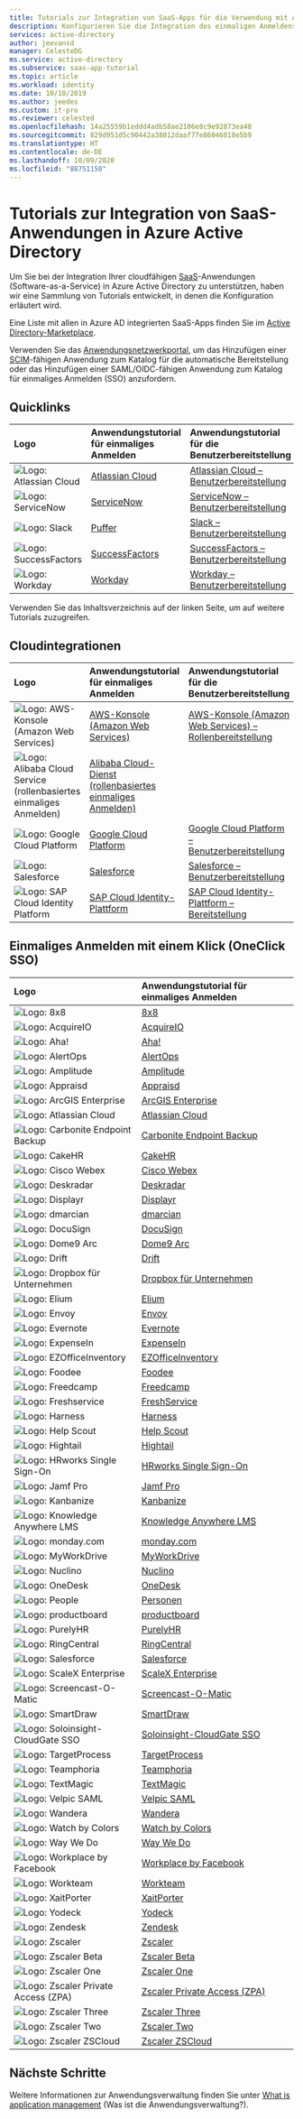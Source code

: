 ```yaml
---
title: Tutorials zur Integration von SaaS-Apps für die Verwendung mit Azure AD | Microsoft-Dokumentation
description: Konfigurieren Sie die Integration des einmaligen Anmeldens für Azure Active Directory in zahlreiche Software-as-a-Service-Anwendungen (SaaS) von Drittanbietern.
services: active-directory
author: jeevansd
manager: CelesteDG
ms.service: active-directory
ms.subservice: saas-app-tutorial
ms.topic: article
ms.workload: identity
ms.date: 10/10/2019
ms.author: jeedes
ms.custom: it-pro
ms.reviewer: celested
ms.openlocfilehash: 14a25559b1eddd4adb58ae2106e8c9e92873ea48
ms.sourcegitcommit: 829d951d5c90442a38012daaf77e86046018e5b9
ms.translationtype: HT
ms.contentlocale: de-DE
ms.lasthandoff: 10/09/2020
ms.locfileid: "88751150"
---
```

# <a name="tutorials-for-integrating-saas-applications-with-azure-active-directory"></a>Tutorials zur Integration von SaaS-Anwendungen in Azure Active Directory

Um Sie bei der Integration Ihrer cloudfähigen [SaaS](https://azure.microsoft.com/overview/what-is-saas/)-Anwendungen (Software-as-a-Service) in Azure Active Directory zu unterstützen, haben wir eine Sammlung von Tutorials entwickelt, in denen die Konfiguration erläutert wird.

Eine Liste mit allen in Azure AD integrierten SaaS-Apps finden Sie im [Active Directory-Marketplace](https://azuremarketplace.microsoft.com/marketplace/apps/category/azure-active-directory-apps).

Verwenden Sie das [Anwendungsnetzwerkportal](https://docs.microsoft.com/azure/active-directory/develop/howto-app-gallery-listing), um das Hinzufügen einer [SCIM](https://docs.microsoft.com/azure/active-directory/manage-apps/use-scim-to-provision-users-and-groups)-fähigen Anwendung zum Katalog für die automatische Bereitstellung oder das Hinzufügen einer SAML/OIDC-fähigen Anwendung zum Katalog für einmaliges Anmelden (SSO) anzufordern.

## <a name="quick-links"></a>Quicklinks

| Logo | Anwendungstutorial für einmaliges Anmelden | Anwendungstutorial für die Benutzerbereitstellung |
| :--- | :--- | :--- |
| ![Logo: Atlassian Cloud](./media/tutorial-list/active-directory-saas-atlassian-cloud-tutorial.png)| [Atlassian Cloud](atlassian-cloud-tutorial.md)| [Atlassian Cloud – Benutzerbereitstellung](atlassian-cloud-provisioning-tutorial.md)|
| ![Logo: ServiceNow](./media/tutorial-list/active-directory-saas-servicenow-tutorial.png)| [ServiceNow](servicenow-tutorial.md)|[ServiceNow – Benutzerbereitstellung](servicenow-provisioning-tutorial.md)|
| ![Logo: Slack](./media/tutorial-list/active-directory-saas-slack-tutorial.png)| [Puffer](slack-tutorial.md)|[Slack – Benutzerbereitstellung](slack-provisioning-tutorial.md)|
| ![Logo: SuccessFactors](./media/tutorial-list/active-directory-saas-successfactors-tutorial.png)| [SuccessFactors](successfactors-tutorial.md)| [SuccessFactors – Benutzerbereitstellung](https://docs.microsoft.com/azure/active-directory/saas-apps/sap-successfactors-inbound-provisioning-tutorial) |
| ![Logo: Workday](./media/tutorial-list/active-directory-saas-workday-tutorial.png)| [Workday](workday-tutorial.md)| [Workday – Benutzerbereitstellung](workday-inbound-tutorial.md)|

Verwenden Sie das Inhaltsverzeichnis auf der linken Seite, um auf weitere Tutorials zuzugreifen.

## <a name="cloud-integrations"></a>Cloudintegrationen

| Logo | Anwendungstutorial für einmaliges Anmelden | Anwendungstutorial für die Benutzerbereitstellung |
| :--- | :--- | :--- |
| ![Logo: AWS-Konsole (Amazon Web Services)](./media/tutorial-list/active-directory-saas-amazon-web-service-tutorial.png)| [AWS-Konsole (Amazon Web Services)](amazon-web-service-tutorial.md)| [AWS-Konsole (Amazon Web Services) – Rollenbereitstellung](amazon-web-service-tutorial.md#configure-azure-ad-sso) |
| ![Logo: Alibaba Cloud Service (rollenbasiertes einmaliges Anmelden)](./media/tutorial-list/active-directory-saas-alibaba-tutorial.png)| [Alibaba Cloud-Dienst (rollenbasiertes einmaliges Anmelden)](alibaba-cloud-service-role-based-sso-tutorial.md)| |
| ![Logo: Google Cloud Platform](./media/tutorial-list/active-directory-saas-google-apps-tutorial.png)| [Google Cloud Platform](google-apps-tutorial.md)| [Google Cloud Platform – Benutzerbereitstellung](google-apps-provisioning-tutorial.md) |
| ![Logo: Salesforce](./media/tutorial-list/active-directory-saas-salesforce-tutorial.png)| [Salesforce](salesforce-tutorial.md)| [Salesforce – Benutzerbereitstellung](salesforce-provisioning-tutorial.md) |
| ![Logo: SAP Cloud Identity Platform](./media/tutorial-list/active-directory-saas-sapboc-tutorial.png)| [SAP Cloud Identity-Plattform](saphana-tutorial.md)|[SAP Cloud Identity-Plattform – Bereitstellung](https://docs.microsoft.com/azure/active-directory/saas-apps/sap-cloud-platform-identity-authentication-provisioning-tutorial) |

## <a name="oneclick-sso"></a>Einmaliges Anmelden mit einem Klick (OneClick SSO)

| Logo | Anwendungstutorial für einmaliges Anmelden |
| :--- | :--- |
| ![Logo: 8x8](./media/tutorial-list/active-directory-saas-8x8-virtual-office-tutorial.png)| [8x8](8x8virtualoffice-tutorial.md)|
| ![Logo: AcquireIO](./media/tutorial-list/active-directory-saas-acquireio-tutorial.png)| [AcquireIO](acquireio-tutorial.md)|
| ![Logo: Aha!](./media/tutorial-list/active-directory-saas-aha-tutorial.png)| [Aha!](aha-tutorial.md)|
| ![Logo: AlertOps](./media/tutorial-list/active-directory-saas-alertops-tutorial.png)| [AlertOps](alertops-tutorial.md)|
| ![Logo: Amplitude](./media/tutorial-list/active-directory-saas-amplitude-tutorial.png)| [Amplitude](amplitude-tutorial.md)|
| ![Logo: Appraisd](./media/tutorial-list/active-directory-saas-appraisd-tutorial.png)| [Appraisd](appraisd-tutorial.md)|
| ![Logo: ArcGIS Enterprise](./media/tutorial-list/active-directory-saas-arcgisenterprise-tutorial.png)| [ArcGIS Enterprise](arcgisenterprise-tutorial.md)|
| ![Logo: Atlassian Cloud](./media/tutorial-list/active-directory-saas-atlassian-cloud-tutorial.png)| [Atlassian Cloud](atlassian-cloud-tutorial.md)|
| ![Logo: Carbonite Endpoint Backup](./media/tutorial-list/active-directory-saas-carbonite-endpoint-backup-tutorial.png)| [Carbonite Endpoint Backup](carbonite-endpoint-backup-tutorial.md)|
| ![Logo: CakeHR](./media/tutorial-list/active-directory-saas-cakehr-tutorial.png)| [CakeHR](cakehr-tutorial.md)|
| ![Logo: Cisco Webex](./media/tutorial-list/active-directory-saas-cisco-webex-tutorial.png)| [Cisco Webex](cisco-spark-tutorial.md)|
| ![Logo: Deskradar](./media/tutorial-list/active-directory-saas-deskradar-tutorial.png)| [Deskradar](deskradar-tutorial.md)|
| ![Logo: Displayr](./media/tutorial-list/active-directory-saas-displayr-tutorial.png)| [Displayr](displayr-tutorial.md)|
| ![Logo: dmarcian](./media/tutorial-list/active-directory-saas-dmarcian-tutorial.png)| [dmarcian](dmarcian-tutorial.md)|
| ![Logo: DocuSign](./media/tutorial-list/active-directory-saas-docusign-tutorial.png)| [DocuSign](docusign-tutorial.md)|
| ![Logo: Dome9 Arc](./media/tutorial-list/active-directory-saas-dome9arc-tutorial.png)| [Dome9 Arc](dome9arc-tutorial.md)|
| ![Logo: Drift](./media/tutorial-list/active-directory-saas-drift-tutorial.png)| [Drift](drift-tutorial.md)|
| ![Logo: Dropbox für Unternehmen](./media/tutorial-list/active-directory-saas-dropboxforbusiness-tutorial.png)| [Dropbox für Unternehmen](dropboxforbusiness-tutorial.md)|
| ![Logo: Elium](./media/tutorial-list/active-directory-saas-elium-tutorial.png)| [Elium](elium-tutorial.md)|
| ![Logo: Envoy](./media/tutorial-list/active-directory-saas-envoy-tutorial.png)| [Envoy](envoy-tutorial.md)|
| ![Logo: Evernote](./media/tutorial-list/active-directory-saas-evernote-tutorial.png)| [Evernote](evernote-tutorial.md)|
| ![Logo: ExpenseIn](./media/tutorial-list/active-directory-saas-expensein-tutorial.png)| [ExpenseIn](expensein-tutorial.md)|
| ![Logo: EZOfficeInventory](./media/tutorial-list/active-directory-saas-ezofficeinventory-tutorial.png)| [EZOfficeInventory](ezofficeinventory-tutorial.md)|
| ![Logo: Foodee](./media/tutorial-list/active-directory-saas-foodee-tutorial.png)| [Foodee](foodee-tutorial.md)|
| ![Logo: Freedcamp](./media/tutorial-list/active-directory-saas-freedcamp-tutorial.png)| [Freedcamp](freedcamp-tutorial.md)|
| ![Logo: Freshservice](./media/tutorial-list/active-directory-saas-freshservice-tutorial.png)| [FreshService](freshservice-tutorial.md)|
| ![Logo: Harness](./media/tutorial-list/active-directory-saas-harness-tutorial.png)| [Harness](harness-tutorial.md)|
| ![Logo: Help Scout](./media/tutorial-list/active-directory-saas-helpscout-tutorial.png)| [Help Scout](helpscout-tutorial.md)|
| ![Logo: Hightail](./media/tutorial-list/active-directory-saas-hightail-tutorial.png)| [Hightail](hightail-tutorial.md)|
| ![Logo: HRworks Single Sign-On](./media/tutorial-list/active-directory-saas-hrworks-single-sign-on-tutorial.png)| [HRworks Single Sign-On](hrworks-single-sign-on-tutorial.md)|
| ![Logo: Jamf Pro](./media/tutorial-list/active-directory-saas-jamfprosamlconnector-tutorial.png)| [Jamf Pro](jamfprosamlconnector-tutorial.md)|
| ![Logo: Kanbanize](./media/tutorial-list/active-directory-saas-kanbanize-tutorial.png)| [Kanbanize](kanbanize-tutorial.md)|
| ![Logo: Knowledge Anywhere LMS](./media/tutorial-list/active-directory-saas-knowlwdge-anywhere-lms-tutorial.png)| [Knowledge Anywhere LMS](knowledge-anywhere-lms-tutorial.md)|
| ![Logo: monday.com](./media/tutorial-list/active-directory-saas-mondaycom-tutorial.png)| [monday.com](mondaycom-tutorial.md)|
| ![Logo: MyWorkDrive](./media/tutorial-list/active-directory-saas-myworkdrive-tutorial.png)| [MyWorkDrive](myworkdrive-tutorial.md)|
| ![Logo: Nuclino](./media/tutorial-list/active-directory-saas-nuclino-tutorial.png)| [Nuclino](nuclino-tutorial.md)|
| ![Logo: OneDesk](./media/tutorial-list/active-directory-saas-onedesk-tutorial.png)| [OneDesk](onedesk-tutorial.md)|
| ![Logo: People](./media/tutorial-list/active-directory-saas-people-tutorial.png)| [Personen](people-tutorial.md)|
| ![Logo: productboard](./media/tutorial-list/active-directory-saas-productboard-tutorial.png)| [productboard](productboard-tutorial.md)|
| ![Logo: PurelyHR](./media/tutorial-list/active-directory-saas-purelyhr-tutorial.png)| [PurelyHR](purelyhr-tutorial.md)|
| ![Logo: RingCentral](./media/tutorial-list/active-directory-saas-ringcentral-tutorial.png)| [RingCentral](ringcentral-tutorial.md)|
| ![Logo: Salesforce](./media/tutorial-list/active-directory-saas-salesforce-tutorial.png)| [Salesforce](salesforce-tutorial.md)|
| ![Logo: ScaleX Enterprise](./media/tutorial-list/active-directory-saas-scalex-enterprise-tutorial.png)| [ScaleX Enterprise](scalex-enterprise-tutorial.md)|
| ![Logo: Screencast-O-Matic](./media/tutorial-list/active-directory-saas-screencast-tutorial.png)| [Screencast-O-Matic](screencast-tutorial.md)|
| ![Logo: SmartDraw](./media/tutorial-list/active-directory-saas-smartdraw-tutorial.png)| [SmartDraw](smartdraw-tutorial.md)|
| ![Logo: Soloinsight-CloudGate SSO](./media/tutorial-list/active-directory-saas-soloinsight-cloudgate-sso-tutorial.png)| [Soloinsight-CloudGate SSO](soloinsight-cloudgate-sso-tutorial.md)|
| ![Logo: TargetProcess](./media/tutorial-list/active-directory-saas-target-process-tutorial.png)| [TargetProcess](target-process-tutorial.md)|
| ![Logo: Teamphoria](./media/tutorial-list/active-directory-saas-teamphoria-tutorial.png)| [Teamphoria](teamphoria-tutorial.md)|
| ![Logo: TextMagic](./media/tutorial-list/active-directory-saas-textmagic-tutorial.png)| [TextMagic](textmagic-tutorial.md)|
| ![Logo: Velpic SAML](./media/tutorial-list/active-directory-saas-velpicsaml-tutorial.png)| [Velpic SAML](velpicsaml-tutorial.md)|
| ![Logo: Wandera](./media/tutorial-list/active-directory-saas-wandera-tutorial.png)| [Wandera](wandera-tutorial.md)|
| ![Logo: Watch by Colors](./media/tutorial-list/active-directory-saas-watch-by-colors-tutorial.png)| [Watch by Colors](watch-by-colors-tutorial.md)|
| ![Logo: Way We Do](./media/tutorial-list/active-directory-saas-waywedo-tutorial.png)| [Way We Do](waywedo-tutorial.md)|
| ![Logo: Workplace by Facebook](./media/tutorial-list/active-directory-saas-workplacebyfacebook-tutorial.png)| [Workplace by Facebook](workplacebyfacebook-tutorial.md)|
| ![Logo: Workteam](./media/tutorial-list/active-directory-saas-workteam-tutorial.png)| [Workteam](workteam-tutorial.md)|
| ![Logo: XaitPorter](./media/tutorial-list/active-directory-saas-xaitporter-tutorial.png)| [XaitPorter](xaitporter-tutorial.md)|
| ![Logo: Yodeck](./media/tutorial-list/active-directory-saas-yodeck-tutorial.png)| [Yodeck](yodeck-tutorial.md)|  
| ![Logo: Zendesk](./media/tutorial-list/active-directory-saas-zendesk-tutorial.png)| [Zendesk](zendesk-tutorial.md)|  
| ![Logo: Zscaler](./media/tutorial-list/active-directory-saas-zscaler-tutorial.png)| [Zscaler](zscaler-tutorial.md)|
| ![Logo: Zscaler Beta](./media/tutorial-list/active-directory-saas-zscaler-beta-tutorial.png)| [Zscaler Beta](zscaler-beta-tutorial.md)|
| ![Logo: Zscaler One](./media/tutorial-list/active-directory-saas-zscaler-one-tutorial.png)| [Zscaler One](zscaler-one-tutorial.md)|
| ![Logo: Zscaler Private Access (ZPA)](./media/tutorial-list/active-directory-saas-zscalerprivateaccess-tutorial.png)| [Zscaler Private Access (ZPA)](zscalerprivateaccess-tutorial.md)|  
| ![Logo: Zscaler Three](./media/tutorial-list/active-directory-saas-zscaler-three-tutorial.png)| [Zscaler Three](zscaler-three-tutorial.md)|
| ![Logo: Zscaler Two](./media/tutorial-list/active-directory-saas-zscaler-two-tutorial.png)| [Zscaler Two](zscaler-two-tutorial.md)|  
| ![Logo: Zscaler ZSCloud](./media/tutorial-list/active-directory-saas-zscaler-zscloud-tutorial.png)| [Zscaler ZSCloud](zscaler-zscloud-tutorial.md)|

## <a name="next-steps"></a>Nächste Schritte

Weitere Informationen zur Anwendungsverwaltung finden Sie unter [What is application management](../manage-apps/what-is-application-management.md) (Was ist die Anwendungsverwaltung?).